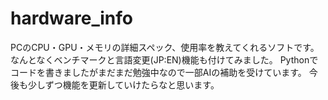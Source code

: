 # hardware_info
PCのCPU・GPU・メモリの詳細スペック、使用率を教えてくれるソフトです。
なんとなくベンチマークと言語変更(JP:EN)機能も付けてみました。
Pythonでコードを書きましたがまだまだ勉強中なので一部AIの補助を受けています。
今後も少しずつ機能を更新していけたらなと思います。
